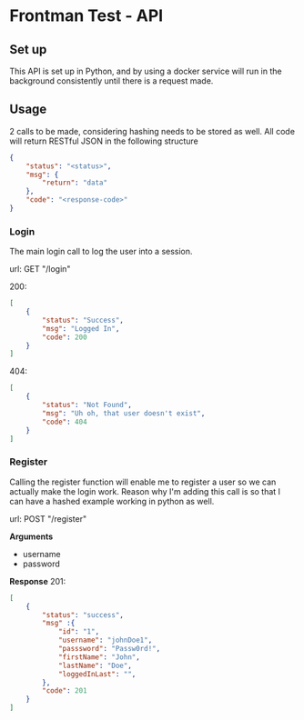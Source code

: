 # Frontman Test - API

## Set up

This API is set up in Python, and by using a docker service will run in the background consistently until there is a request made.

## Usage
2 calls to be made, considering hashing needs to be stored as well.
All code will return RESTful JSON in the following structure

```json
{
	"status": "<status>",
	"msg": {
		"return": "data"
	},
	"code": "<response-code>"
}
```

### Login
The main login call to log the user into a session.

url: GET "/login"

200:
```json
[
	{
		"status": "Success",
		"msg": "Logged In",
		"code": 200
	}
]
```
404:
```json
[
	{
		"status": "Not Found",
		"msg": "Uh oh, that user doesn't exist",
		"code": 404
	}
]
```

### Register
Calling the register function will enable me to register a user so we can actually make the login work. Reason why I'm adding this call is so that I can have a hashed example working in python as well.

url: POST "/register"

**Arguments**
- username
- password

**Response**
201:
```json
[
	{
		"status": "success",
		"msg" :{
			"id": "1",
			"username": "johnDoe1",
			"passsword": "Passw0rd!",
			"firstName": "John",
			"lastName": "Doe",
			"loggedInLast": "",
		},
		"code": 201
	}
]
```
